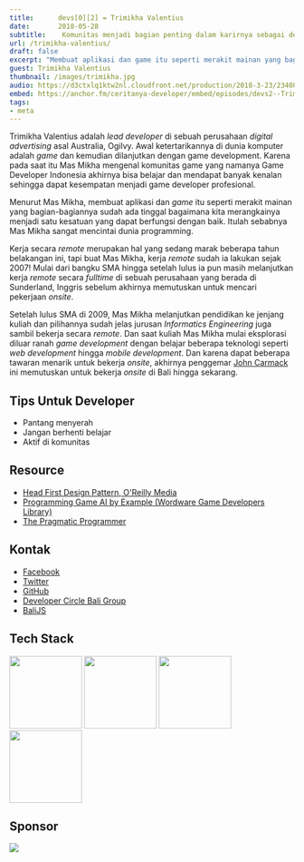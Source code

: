 ```yaml
---
title:      devs[0][2] = Trimikha Valentius
date:       2018-05-28
subtitle:    Komunitas menjadi bagian penting dalam karirnya sebagai developer
url: /trimikha-valentius/
draft: false
excerpt: "Membuat aplikasi dan game itu seperti merakit mainan yang bagian-bagiannya sudah ada tinggal bagaimana kita merangkainya menjadi satu kesatuan yang dapat berfungsi dengan baik. Itulah sebabnya saya sangat mencintai dunia programming hingga saat ini."
guest: Trimikha Valentius
thumbnail: /images/trimikha.jpg
audio: https://d3ctxlq1ktw2nl.cloudfront.net/production/2018-3-23/2340804-22050-1-3c0034ec6fece.m4a
embed: https://anchor.fm/ceritanya-developer/embed/episodes/devs2--Trimikha-Valentius-e1b7ri
tags:
- meta
---
```


Trimikha Valentius adalah _lead developer_ di sebuah perusahaan _digital advertising_ asal Australia, Ogilvy. Awal ketertarikannya di dunia komputer adalah _game_ dan kemudian dilanjutkan dengan game development. Karena pada saat itu Mas Mikha mengenal komunitas game yang namanya Game Developer Indonesia akhirnya bisa belajar dan mendapat banyak kenalan sehingga dapat kesempatan menjadi game developer profesional.

Menurut Mas Mikha, membuat aplikasi dan _game_ itu seperti merakit mainan yang bagian-bagiannya sudah ada tinggal bagaimana kita merangkainya menjadi satu kesatuan yang dapat berfungsi dengan baik. Itulah sebabnya Mas Mikha sangat mencintai dunia programming.

Kerja secara _remote_ merupakan hal yang sedang marak beberapa tahun belakangan ini, tapi buat Mas Mikha, kerja _remote_ sudah ia lakukan sejak 2007! Mulai dari bangku SMA hingga setelah lulus ia pun masih melanjutkan kerja _remote_ secara _fulltime_ di sebuah perusahaan yang berada di Sunderland, Inggris sebelum akhirnya memutuskan untuk mencari pekerjaan _onsite_.

Setelah lulus SMA di 2009, Mas Mikha melanjutkan pendidikan ke jenjang kuliah dan pilihannya sudah jelas jurusan _Informatics Engineering_ juga sambil bekerja secara _remote_. Dan saat kuliah Mas Mikha mulai eksplorasi diluar ranah _game development_ dengan belajar beberapa teknologi seperti _web development_ hingga _mobile development_. Dan karena dapat beberapa tawaran menarik untuk bekerja _onsite_, akhirnya penggemar [John Carmack](https://en.wikipedia.org/wiki/John_Carmack) ini memutuskan untuk bekerja _onsite_ di Bali hingga sekarang.


## Tips Untuk Developer

* Pantang menyerah
* Jangan berhenti belajar
* Aktif di komunitas

## Resource

* [Head First Design Pattern, O'Reilly Media]( http://shop.oreilly.com/product/9780596007126.do )
* [Programming Game AI by Example (Wordware Game Developers Library)](https://www.amazon.com/Programming-Example-Wordware-Developers-Library/dp/1556220782 )
* [The Pragmatic Programmer]( https://www.amazon.com/Pragmatic-Programmer-Journeyman-Master/dp/020161622X )

## Kontak

* [Facebook](https://www.facebook.com/trimikhavalentius)
* [Twitter](https://twitter.com/tvalentius)
* [GitHub](https://github.com/tvalentius)
* [Developer Circle Bali Group](https://www.facebook.com/groups/DevCBali/)
* [BaliJS](http://balijs.com/)

## Tech Stack

<img src="https://nodejs.org/static/images/logos/nodejs-new-pantone-black.png" width="128" />
<img src="https://cdn-images-1.medium.com/max/1200/1*PPIp7twJJUknfohZqtL8pQ.png" width="128" />
<img src="http://logos-download.com/wp-content/uploads/2016/09/React_logo_wordmark.png" width="128" />
<img src="http://codelikeapoem.com/wp-content/uploads/2017/11/Visual-Studio-Code-For-Windows.jpg" width="128" />

## Sponsor

<a style="background-image: none !important;" href="https://hacktiv8.com" target="_blank"><img src="https://hacktiv8.com/img/logo-hacktiv8_bordered--md5--f7ee5fc69819b5ef3849344c119f5e18.png" /></a>
